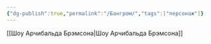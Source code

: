 ```yaml
---
{"dg-publish":true,"permalink":"/Бангром/","tags":["персонаж"]}
---
```


[[Шоу Арчибальда Брэмсона\|Шоу Арчибальда Брэмсона]]